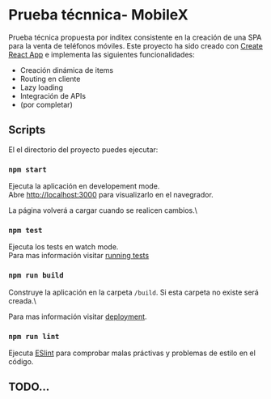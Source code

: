 # Prueba técnnica- MobileX

Prueba técnica propuesta por inditex consistente en la creación de una SPA para la venta de teléfonos móviles. Este proyecto ha sido creado con [Create React App](https://github.com/facebook/create-react-app) e implementa las siguientes funcionalidades:

- Creación dinámica de items
- Routing en cliente
- Lazy loading
- Integración de APIs
- (por completar)

## Scripts

El el directorio del proyecto puedes ejecutar:

### `npm start`

Ejecuta la aplicación en developement mode.\
Abre [http://localhost:3000](http://localhost:3000) para visualizarlo en el navegrador.

La página volverá a cargar cuando se realicen cambios.\

### `npm test`

Ejecuta los tests en watch mode.\
Para mas información visitar [running tests](https://facebook.github.io/create-react-app/docs/running-tests)

### `npm run build`

Construye la aplicación en la carpeta `/build`. Si esta carpeta no existe será creada.\

Para mas información visitar [deployment](https://facebook.github.io/create-react-app/docs/deployment).

### `npm run lint`

Ejecuta [ESlint](https://eslint.org/) para comprobar malas práctivas y problemas de estilo en el código.

## TODO...
